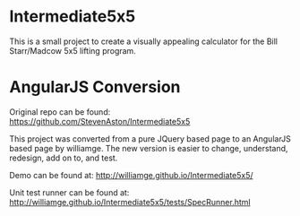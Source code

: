 Intermediate5x5
===============

This is a small project to create a visually appealing calculator for the Bill Starr/Madcow 5x5 lifting program.

AngularJS Conversion
====

Original repo can be found: https://github.com/StevenAston/Intermediate5x5 

This project was converted from a pure JQuery based page to an AngularJS based page by williamge. The new version is easier to change, understand, redesign, add on to, and test.

Demo can be found at: http://williamge.github.io/Intermediate5x5/

Unit test runner can be found at: http://williamge.github.io/Intermediate5x5/tests/SpecRunner.html

